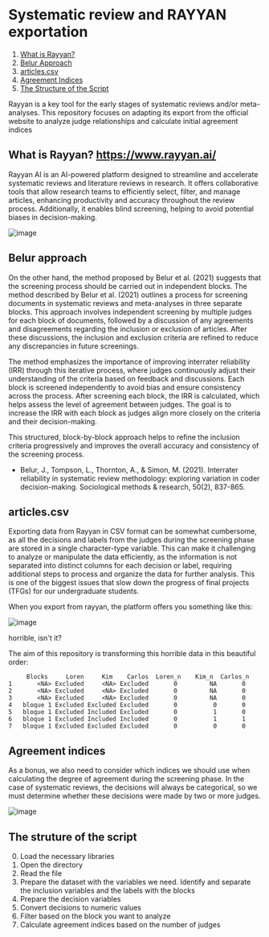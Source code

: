 # Systematic review and RAYYAN exportation


1. [What is Rayyan?](#what-is-rayyan)
2. [Belur Approach](#belur-approach)
3. [articles.csv](#articlescsv)
4. [Agreement Indices](#agreement-indices)
5. [The Structure of the Script](#the-structure-of-the-script)


Rayyan is a key tool for the early stages of systematic reviews and/or meta-analyses. This repository focuses on adapting its export from the official website to analyze judge relationships and calculate initial agreement indices

## What is Rayyan? https://www.rayyan.ai/


Rayyan AI is an AI-powered platform designed to streamline and accelerate systematic reviews and literature reviews in research. It offers collaborative tools that allow research teams to efficiently select, filter, and manage articles, enhancing productivity and accuracy throughout the review process. Additionally, it enables blind screening, helping to avoid potential biases in decision-making.

![image](https://github.com/user-attachments/assets/94f0c2ee-c35d-456b-9e2a-92d2d30e44c8)

## Belur approach
On the other hand, the method proposed by Belur et al. (2021) suggests that the screening process should be carried out in independent blocks. 
The method described by Belur et al. (2021) outlines a process for screening documents in systematic reviews and meta-analyses in three separate blocks. This approach involves independent screening by multiple judges for each block of documents, followed by a discussion of any agreements and disagreements regarding the inclusion or exclusion of articles. After these discussions, the inclusion and exclusion criteria are refined to reduce any discrepancies in future screenings.

The method emphasizes the importance of improving interrater reliability (IRR) through this iterative process, where judges continuously adjust their understanding of the criteria based on feedback and discussions. Each block is screened independently to avoid bias and ensure consistency across the process. After screening each block, the IRR is calculated, which helps assess the level of agreement between judges. The goal is to increase the IRR with each block as judges align more closely on the criteria and their decision-making.

This structured, block-by-block approach helps to refine the inclusion criteria progressively and improves the overall accuracy and consistency of the screening process.

- Belur, J., Tompson, L., Thornton, A., & Simon, M. (2021). Interrater reliability in systematic review methodology: exploring variation in coder decision-making. Sociological methods & research, 50(2), 837-865.

## articles.csv

Exporting data from Rayyan in CSV format can be somewhat cumbersome, as all the decisions and labels from the judges during the screening phase are stored in a single character-type variable. This can make it challenging to analyze or manipulate the data efficiently, as the information is not separated into distinct columns for each decision or label, requiring additional steps to process and organize the data for further analysis. This is one of the biggest issues that slow down the progress of final projects (TFGs) for our undergraduate students.

When you export from rayyan, the platform offers you something like this:

![image](https://github.com/user-attachments/assets/d9d407fe-c236-4f3b-81d2-b86dc8fae58f)

horrible, isn't it?

The aim of this repository is transforming this horrible data in this beautiful order:

```
     Blocks     Loren     Kim    Carlos  Loren_n    Kim_n  Carlos_n
1       <NA> Excluded     <NA> Excluded       0         NA       0
2       <NA> Excluded     <NA> Excluded       0         NA       0
3       <NA> Excluded     <NA> Excluded       0         NA       0
4   bloque 1 Excluded Excluded Excluded       0          0       0
5   bloque 1 Excluded Included Excluded       0          1       0
6   bloque 1 Excluded Included Included       0          1       1
7   bloque 1 Excluded Excluded Excluded       0          0       0
```

## Agreement indices

As a bonus, we also need to consider which indices we should use when calculating the degree of agreement during the screening phase. In the case of systematic reviews, the decisions will always be categorical, so we must determine whether these decisions were made by two or more judges.

![image](https://github.com/user-attachments/assets/a591aa9a-7306-4c45-8632-1273a12c7471)

## The struture of the script

0. Load the necessary libraries  
1. Open the directory  
2. Read the file  
3. Prepare the dataset with the variables we need. Identify and separate the inclusion variables and the labels with the blocks  
4. Prepare the decision variables  
5. Convert decisions to numeric values  
6. Filter based on the block you want to analyze  
7. Calculate agreement indices based on the number of judges
